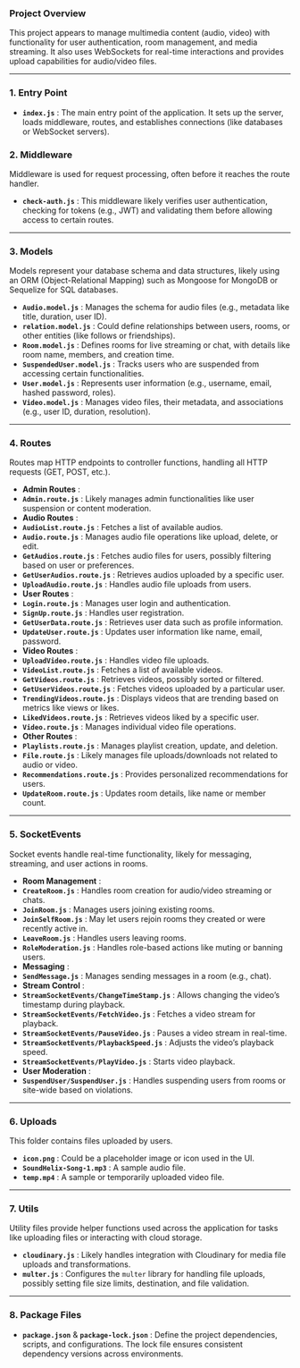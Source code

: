 
### Project Overview

This project appears to manage multimedia content (audio, video) with functionality for user authentication, room management, and media streaming. It also uses WebSockets for real-time interactions and provides upload capabilities for audio/video files.

---

### 1. **Entry Point**

* **`index.js`** : The main entry point of the application. It sets up the server, loads middleware, routes, and establishes connections (like databases or WebSocket servers).

### 2. **Middleware**

Middleware is used for request processing, often before it reaches the route handler.

* **`check-auth.js`** : This middleware likely verifies user authentication, checking for tokens (e.g., JWT) and validating them before allowing access to certain routes.

---

### 3. **Models**

Models represent your database schema and data structures, likely using an ORM (Object-Relational Mapping) such as Mongoose for MongoDB or Sequelize for SQL databases.

* **`Audio.model.js`** : Manages the schema for audio files (e.g., metadata like title, duration, user ID).
* **`relation.model.js`** : Could define relationships between users, rooms, or other entities (like follows or friendships).
* **`Room.model.js`** : Defines rooms for live streaming or chat, with details like room name, members, and creation time.
* **`SuspendedUser.model.js`** : Tracks users who are suspended from accessing certain functionalities.
* **`User.model.js`** : Represents user information (e.g., username, email, hashed password, roles).
* **`Video.model.js`** : Manages video files, their metadata, and associations (e.g., user ID, duration, resolution).

---

### 4. **Routes**

Routes map HTTP endpoints to controller functions, handling all HTTP requests (GET, POST, etc.).

* **Admin Routes** :
* **`Admin.route.js`** : Likely manages admin functionalities like user suspension or content moderation.
* **Audio Routes** :
* **`AudioList.route.js`** : Fetches a list of available audios.
* **`Audio.route.js`** : Manages audio file operations like upload, delete, or edit.
* **`GetAudios.route.js`** : Fetches audio files for users, possibly filtering based on user or preferences.
* **`GetUserAudios.route.js`** : Retrieves audios uploaded by a specific user.
* **`UploadAudio.route.js`** : Handles audio file uploads from users.
* **User Routes** :
* **`Login.route.js`** : Manages user login and authentication.
* **`SignUp.route.js`** : Handles user registration.
* **`GetUserData.route.js`** : Retrieves user data such as profile information.
* **`UpdateUser.route.js`** : Updates user information like name, email, password.
* **Video Routes** :
* **`UploadVideo.route.js`** : Handles video file uploads.
* **`VideoList.route.js`** : Fetches a list of available videos.
* **`GetVideos.route.js`** : Retrieves videos, possibly sorted or filtered.
* **`GetUserVideos.route.js`** : Fetches videos uploaded by a particular user.
* **`TrendingVideos.route.js`** : Displays videos that are trending based on metrics like views or likes.
* **`LikedVideos.route.js`** : Retrieves videos liked by a specific user.
* **`Video.route.js`** : Manages individual video file operations.
* **Other Routes** :
* **`Playlists.route.js`** : Manages playlist creation, update, and deletion.
* **`File.route.js`** : Likely manages file uploads/downloads not related to audio or video.
* **`Recommendations.route.js`** : Provides personalized recommendations for users.
* **`UpdateRoom.route.js`** : Updates room details, like name or member count.

---

### 5. **SocketEvents**

Socket events handle real-time functionality, likely for messaging, streaming, and user actions in rooms.

* **Room Management** :
* **`CreateRoom.js`** : Handles room creation for audio/video streaming or chats.
* **`JoinRoom.js`** : Manages users joining existing rooms.
* **`JoinSelfRoom.js`** : May let users rejoin rooms they created or were recently active in.
* **`LeaveRoom.js`** : Handles users leaving rooms.
* **`RoleModeration.js`** : Handles role-based actions like muting or banning users.
* **Messaging** :
* **`SendMessage.js`** : Manages sending messages in a room (e.g., chat).
* **Stream Control** :
* **`StreamSocketEvents/ChangeTimeStamp.js`** : Allows changing the video’s timestamp during playback.
* **`StreamSocketEvents/FetchVideo.js`** : Fetches a video stream for playback.
* **`StreamSocketEvents/PauseVideo.js`** : Pauses a video stream in real-time.
* **`StreamSocketEvents/PlaybackSpeed.js`** : Adjusts the video’s playback speed.
* **`StreamSocketEvents/PlayVideo.js`** : Starts video playback.
* **User Moderation** :
* **`SuspendUser/SuspendUser.js`** : Handles suspending users from rooms or site-wide based on violations.

---

### 6. **Uploads**

This folder contains files uploaded by users.

* **`icon.png`** : Could be a placeholder image or icon used in the UI.
* **`SoundHelix-Song-1.mp3`** : A sample audio file.
* **`temp.mp4`** : A sample or temporarily uploaded video file.

---

### 7. **Utils**

Utility files provide helper functions used across the application for tasks like uploading files or interacting with cloud storage.

* **`cloudinary.js`** : Likely handles integration with Cloudinary for media file uploads and transformations.
* **`multer.js`** : Configures the `multer` library for handling file uploads, possibly setting file size limits, destination, and file validation.

---

### 8. **Package Files**

* **`package.json`** &  **`package-lock.json`** : Define the project dependencies, scripts, and configurations. The lock file ensures consistent dependency versions across environments.
